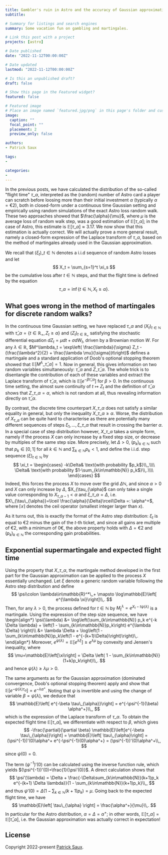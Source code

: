 ```yaml
---
title: Gambler's ruin in Astro and the accuracy of Gaussian approximation [3]
subtitle:

# Summary for listings and search engines
summary: Some vacation fun on gambling and martingales.

# Link this post with a project
projects: [astro]

# Date published
date: "2022-11-12T00:00:00Z"

# Date updated
lastmod: "2022-11-12T00:00:00Z"

# Is this an unpublished draft?
draft: false

# Show this page in the Featured widget?
featured: false

# Featured image
# Place an image named `featured.jpg/png` in this page's folder and customize its options here.
image:
  caption: ""
  focal_point: ""
  placement: 2
  preview_only: false

authors:
- Patrick Saux

tags:
-

categories:
-
---
```

In the previous posts, we have calculated the distribution of the so-called "flight time" $\tau\_{\alpha}$, interpreted as the (random) number of Astro card a player can scratch before loosing more than their initial investment $\alpha$ (typically $\alpha=€2$), both in closed-form under a continuous time Gaussian setting and empirically using random simulations of the exact Astro loss random walk. These two approaches showed that $\frac{\alpha}{\mu}$, where $\mu$ is the average loss of random walk step, was a good estimation of $\mathbb{E}\left[ \tau\_{\alpha}\right]$; in the case of Astro, this estimate is $\mathbb{E}\left[ \tau\_{\alpha}\right]\approx 3.17$. We now show that this estimation is actually correct. We will actually prove a more general result, namely a closed-form expression of the Laplace transform of $\tau\_{\alpha}$, based on the method of martingales already used in the Gaussian approximation.

We recall that $\left(\xi_t\right)\_{t\in\mathbb{N}}$ denotes a i.i.d sequence of random Astro losses and let
$$
X_t = \sum_{s=1}^t \xi_s
$$
be the cumulative loss after $t\in\mathbb{N}$ steps, and that the flight time is defined by the equation
$$
\tau\_{\alpha} = \inf\left\lbrace t\in\mathbb{N}, X_t \geq \alpha\right\rbrace.
$$

## What goes wrong in the method of martingales for discrete random walks?

In the continuous time Gaussian setting, we have replaced $\tau\_{\alpha}$ and $\left(X_t\right)_{t\in\mathbb{N}}$ with $\bar{\tau}\_{\alpha} = \left\lbrace t\in\mathbb{R}_+, Z_t \geq \alpha\right\rbrace$ and $\left(Z_t\right)_{t\in\mathbb{R}_+}$ satisfying the stochastic differential equation $dZ_t = \mu dt + \sigma dW_t$, driven by a Brownian motion $W$. For any $\lambda\in\mathbb{R}$, $M^\lambda_t = \exp\left( \frac{\lambda}{\sigma} Z_t - (\frac{\lambda^2}{2} + \frac{\lambda \mu}{\sigma})t\right)$ defines a martingale and a standard application of Doob's optional stopping theorem showed that $\mathbb{E}\left[M^\lambda\_{\bar{\tau}\_{\alpha}}\right]=1$. Now in general, this gives information on two random variables simultaneously: $\bar{\tau}\_{\alpha}$ and $Z\_{\bar{\tau}\_{\alpha}}$. The whole trick is to disentangle the contribution of each of these variables and extract the Laplace transform of $\bar{\tau}\_{\alpha}$, which is $\mathbb{E}\left[e^{-\beta \bar{\tau}\_{\alpha}}\right]$ for $\beta>0$. In the continuous time setting, the almost sure continuity of $t\mapsto Z_t$ and the definition of $\bar{\tau}\_{\alpha}$ shows that $Z\_{\tau\_{\alpha}}=\alpha$, which is not random at all, thus revealing information directly on $\bar{\tau}\_{\alpha}$.

By contrast, the discrete time counterpart $X\_{\tau\_\alpha}$ does not satisfy a similar equality in general, but only the inequality $X\_{\tau\_\alpha} \geq \alpha$. Worse, the distribution of $X_{\tau\_\alpha}$ can be quite hard to characterise as there are potentially many different sequences of steps $\xi_1, \dots, \xi\_{\tau\_\alpha}$ that result in crossing the barrier $\alpha$. In a special case of step distribution however, $X\_{\tau\_\alpha}$ takes a simple form, namely if the process $X$ can only increase by a fixed step size, or decrease by multiples of the same step size. More precisely, let $\Delta>0$, $(p_k)_{k\in\mathbb{N}}$ such that $p_k\in[0, 1]$ for all $k\in\mathbb{N}$ and $\sum_{k\in\mathbb{N}} p_k < 1$, and define the  i.i.d. step sequence $(\xi)_{t\in\mathbb{N}}$ by
$$
\xi_t = \begin{cases}
-k\Delta& \text{with probability $p_k$}\\,,\\\\
\Delta& \text{with probability $1-\sum_{k\in\mathbb{N}} p_k$}\\,.\\\\
\end{cases}
$$
Indeed, this forces the process $X$ to move over the grid $\Delta \mathbb{N}$, and since $\alpha>0$ and $X$ can only increase by $\Delta$, $X\_{\tau\_{\alpha}$ can only take a single value corresponding to $X_{\tau\_{\alpha}-1}<\alpha$ and $\xi\_{\tau\_{\alpha}}=\Delta$, i.e. $X\_{\tau\_{\alpha}}=\lceil \frac{\alpha}{\Delta}\rceil\Delta =: \alpha^+$, where $\lceil x \rceil$ denotes the ceil operator (smallest integer larger than $x$).

As it turns out, this is exactly the format of the Astro step distribution: $\xi_t$ is equal to $€2$ minus the gain of the $t$-th ticket, and since all gains are multiple of $€2$, with a minimum of $0€$, the above property holds with $\Delta=€2$ and $(p_k)_{k\in\mathbb{N}}$ the corresponding gain probabilities.

## Exponential supermartingale and expected flight time

Using the property that $X\_{\tau\_\alpha}$, the martingale method developed in the first part for the Gaussian approximation can be applied to the process $X$ essentially unchanged. Let $\xi$ denote a generic random variable following the Astro step distribution and define
$$
\psi\colon \lambda\in\mathbb{R}^*\_+ \mapsto \log\mathbb{E}\left[ e^{\lambda \xi}\right]\\,.
$$
Then, for any $\lambda>0$, the process defined for $t\in\mathbb{N}$ by $M^\lambda_t = e^{X_t  - t\psi(\lambda)}$ is a martingale. Using the expression of the step size sequence, we have
\begin{align*}
\psi(\lambda) &= \log\left(\sum_{k\in\mathbb{N}} p_k e^{-k \Delta \lambda} + \left(1 - \sum_{k\in\mathbb{N}}p_k\right) e^{\lambda \Delta} \right)\\\\
&= \lambda \Delta + \log\left(1 - \sum_{k\in\mathbb{N}}p_k\left(1 - e^{-(k+1)\Delta}\right)\right)\\,.
\end{align*}
Moreover, $e^{\psi(\lambda)} = \mathbb{E}\left[e^{\lambda \xi}\right] \geq e^{\lambda \mu}$ by convexity and Jensen's inequality, where
$$
\mu=\mathbb{E}\left[\xi\right] = \Delta \left( 1 - \sum_{k\in\mathbb{N}} (1+k)p_k\right)\\,.
$$
and hence $\psi(\lambda) \geq \lambda \mu >0$.

The same arguments as for the Gaussian approximation (dominated convergence, Doob's optional stopping theorem) apply and show that $\mathbb{E}\left[ e^{-\psi(\lambda) \tau_{\alpha}}\right] = e^{-\lambda \alpha^+}$. Noting that $\psi$ is invertible and using the change of variable $\beta = \psi(\lambda)$, we deduce that
$$
\mathbb{E}\left[ e^{-\beta \tau\_{\alpha}}\right] = e^{-\psi^{-1}(\beta) \alpha^+}\\,,
$$
which is the expression of the Laplace transform of $\tau\_{\alpha}$. To obtain the expected flight time $\mathbb{E}\left[ \tau\_{\alpha}\right]$, we differentiate with respect to $\beta$, which gives
$$
-\frac{\partial}{\partial \beta} \mathbb{E}\left[e^{-\beta \tau\_{\alpha}}\right] = \mathbb{E}\left[ \tau\_{\alpha}\right] = (\psi^{-1})'(0)\alpha^+ e^{-\psi^{-1}(0)\alpha^+} = (\psi^{-1})'(0)\alpha^+\\,,
$$
since $\psi(0)=0$.

The term $(\psi^{-1})'(0)$ can be calculated using the inverse function rule, which yields $(\psi^{-1})'(0)=\frac{1}{\psi'(0)}$. A direct calculation shows that
$$
\psi'(\lambda) = \Delta + \frac{-\Delta\sum_{k\in\mathbb{N}}(k+1)p_k e^{-(k+1) \Delta \lambda}}{1 - \sum_{k\in\mathbb{N}}(k+1)p_k}\\,,
$$
and thus $\psi'(0) = \Delta\left(1 - \sum_{k\in\mathbb{N}}(k+1)p_k\right) = \mu$. Going back to the expected flight time, we have
$$
\mathbb{E}\left[ \tau\_{\alpha} \right] = \frac{\alpha^+}{\mu}\\,.
$$
In particular for the Astro distribution, $\alpha=\Delta=\alpha^+$; in other words, $\mathbb{E}[\tau\_{\alpha}]=\mathbb{E}\left[\bar{\tau}\_{\alpha}\right]$, i.e. the Gaussian approximation was actually correct in expectation!

## License

Copyright 2022-present [Patrick Saux](https://sauxpa.github.io/).
